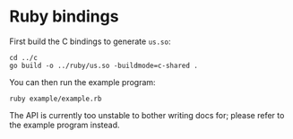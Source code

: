 Ruby bindings
=============

First build the C bindings to generate `us.so`:

```
cd ../c
go build -o ../ruby/us.so -buildmode=c-shared .
```

You can then run the example program:

```
ruby example/example.rb
```

The API is currently too unstable to bother writing docs for; please refer to
the example program instead.